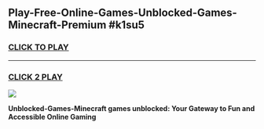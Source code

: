 
## Play-Free-Online-Games-Unblocked-Games-Minecraft-Premium #k1su5
<h3>
<a href="https://premium.freeplayer.one?title=Unblocked-Games-Minecraft&ref=8M">CLICK TO PLAY</a></h3>
<hr>

<h3>
<a href="https://premium.freeplayer.one?title=Unblocked-Games-Minecraft&ref=8M">CLICK 2 PLAY</a>
  
</h3>

<a href="https://premium.freeplayer.one?title=Unblocked-Games-Minecraft&ref=8M"><img src="https://clearcache.store/games.png"></a>


**Unblocked-Games-Minecraft games unblocked: Your Gateway to Fun and Accessible Online Gaming**
